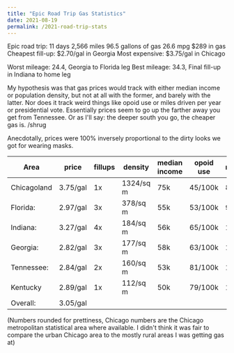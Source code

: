 ```yaml
---
title: "Epic Road Trip Gas Statistics"
date: 2021-08-19
permalink: /2021-road-trip-stats
---
```


Epic road trip:
11 days
2,566 miles
96.5 gallons of gas
26.6 mpg
$289 in gas
Cheapest fill-up: $2.70/gal in Georgia
Most expensive: $3.75/gal in Chicago

Worst mileage: 24.4, Georgia to Florida leg
Best mileage: 34.3, Final fill-up in Indiana to home leg

My hypothesis was that gas prices would track with either median income or population density, but not at all with the former, and barely with the latter. Nor does it track weird things like opoid use or miles driven per year or presidential vote. Essentially prices seem to go up the farther away you get from Tennessee. Or as I'll say: the deeper south you go, the cheaper gas is. /shrug

Anecdotally, prices were 100% inversely proportional to the dirty looks we got for wearing masks.

|Area         | price | fillups | density   | median income | opoid use | miles/year |
|----         | ----  | -----   | ----      | -----         | ----      |  ----      |
| Chicagoland | 3.75/gal | 1x   | 1324/sq m | 75k           | 45/100k   | 8k    |
| Florida:    | 2.97/gal | 3x   | 378/sq m  | 55k           | 53/100k   | 9.5k  |
| Indiana:    | 3.27/gal | 4x   | 184/sq m  | 56k           | 65/100k   | 11.6k |
| Georgia:    | 2.82/gal | 3x   | 177/sq m  | 58k           | 63/100k   | 12.8k |
| Tennessee:  | 2.84/gal | 2x   | 160/sq m  | 53k           | 81/100k   | 11.5k |
| Kentucky    | 2.89/gal | 1x   | 112/sq m  | 50k           | 79/100k   | 11.5k |
| Overall:    | 3.05/gal |      |           |               |           |       |

(Numbers rounded for prettiness, Chicago numbers are the Chicago metropolitan statistical area where available. I didn't think it was fair to compare the urban Chicago area to the mostly rural areas I was getting gas at)
